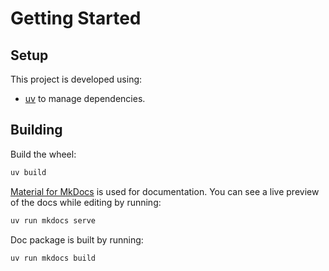 # Getting Started

## Setup

This project is developed using:

* [uv](https://docs.astral.sh/uv/) to manage dependencies.


## Building

Build the wheel:

```sh
uv build
```

[Material for MkDocs](https://squidfunk.github.io/mkdocs-material/) is used for documentation. You can see a live preview of the docs while editing by running:

```sh
uv run mkdocs serve
```

Doc package is built by running:

```sh
uv run mkdocs build
```
